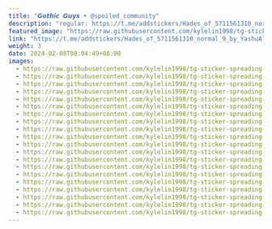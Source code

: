 ```yaml
---
title: "𝙂𝙤𝙩𝙝𝙞𝙘 𝙂𝙪𝙮𝙨 • @spoiled_community"
description: "regular: https://t.me/addstickers/Hades_of_5711561310_normal_9_by_YashuAlpha_Bot"
featured_image: "https://raw.githubusercontent.com/kylelin1998/tg-sticker-spreading-worldwide-images/main/img/32135f3c-6946-4615-894d-c927691fc5ef.jpg"
link: "https://t.me/addstickers/Hades_of_5711561310_normal_9_by_YashuAlpha_Bot"
weight: 3
date: 2024-02-08T08:04:49+08:00
images:
  - https://raw.githubusercontent.com/kylelin1998/tg-sticker-spreading-worldwide-images/main/img/32135f3c-6946-4615-894d-c927691fc5ef.jpg
  - https://raw.githubusercontent.com/kylelin1998/tg-sticker-spreading-worldwide-images/main/img/4f389ab7-9c21-4d0a-bc9e-4f85f3b6e214.jpg
  - https://raw.githubusercontent.com/kylelin1998/tg-sticker-spreading-worldwide-images/main/img/37dfa8fe-c040-465c-bde4-f2166f987487.jpg
  - https://raw.githubusercontent.com/kylelin1998/tg-sticker-spreading-worldwide-images/main/img/a745e119-5601-47ce-8d74-5746a06ae8e4.jpg
  - https://raw.githubusercontent.com/kylelin1998/tg-sticker-spreading-worldwide-images/main/img/48f028dc-99a4-4176-a2ec-e2952c13f1ad.jpg
  - https://raw.githubusercontent.com/kylelin1998/tg-sticker-spreading-worldwide-images/main/img/7d403bee-9a14-4404-a577-c489526e2cc8.jpg
  - https://raw.githubusercontent.com/kylelin1998/tg-sticker-spreading-worldwide-images/main/img/ccdebb0b-7a89-4bc0-b91a-56e9b9cbfe3d.jpg
  - https://raw.githubusercontent.com/kylelin1998/tg-sticker-spreading-worldwide-images/main/img/902cf137-055d-4a43-a567-ec5f63156a8f.jpg
  - https://raw.githubusercontent.com/kylelin1998/tg-sticker-spreading-worldwide-images/main/img/e4768324-dc6f-4617-88ab-0cc66d24480d.jpg
  - https://raw.githubusercontent.com/kylelin1998/tg-sticker-spreading-worldwide-images/main/img/01e150d9-51a3-4ced-99c7-ece28f8001a5.jpg
  - https://raw.githubusercontent.com/kylelin1998/tg-sticker-spreading-worldwide-images/main/img/b9c7f7df-74bc-4fed-b2f0-f48565151848.jpg
  - https://raw.githubusercontent.com/kylelin1998/tg-sticker-spreading-worldwide-images/main/img/cde75270-fce2-4fee-b8ed-10f4d9e9f1c3.jpg
  - https://raw.githubusercontent.com/kylelin1998/tg-sticker-spreading-worldwide-images/main/img/f20ced09-2460-4ae4-bf11-55c37f8cb234.jpg
  - https://raw.githubusercontent.com/kylelin1998/tg-sticker-spreading-worldwide-images/main/img/9bb2a9f2-1aec-40a4-8916-60073cb9c083.jpg
  - https://raw.githubusercontent.com/kylelin1998/tg-sticker-spreading-worldwide-images/main/img/aba37c57-c108-45c9-ba2e-fe2fba522f59.jpg
  - https://raw.githubusercontent.com/kylelin1998/tg-sticker-spreading-worldwide-images/main/img/6afe72b8-8a2e-4617-818a-579cdada71e4.jpg
  - https://raw.githubusercontent.com/kylelin1998/tg-sticker-spreading-worldwide-images/main/img/7b7728ed-0811-46f3-aac0-e97540b2e791.jpg
  - https://raw.githubusercontent.com/kylelin1998/tg-sticker-spreading-worldwide-images/main/img/8c72a603-02c7-4dee-9edc-003c61fc77b8.jpg
  - https://raw.githubusercontent.com/kylelin1998/tg-sticker-spreading-worldwide-images/main/img/c70c65bf-7036-4448-9ac9-ce304f278e48.jpg
  - https://raw.githubusercontent.com/kylelin1998/tg-sticker-spreading-worldwide-images/main/img/8fb0410f-79d7-4e84-b247-73042f6d4367.jpg
---
```

